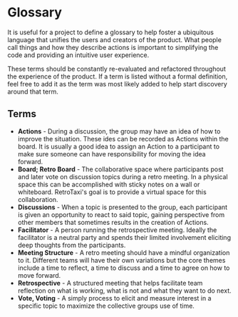 # Glossary

It is useful for a project to define a glossary to help foster a ubiquitous language that unifies the users and creators of the product. What people call things and how they describe actions is important to simplifying the code and providing an intuitive user experience.

These terms should be constantly re-evaluated and refactored throughout the experience of the product. If a term is listed without a formal definition, feel free to add it as the term was most likely added to help start discovery around that term.

## Terms 

- **Actions** - During a discussion, the group may have an idea of how to improve the situation. These ides can be recorded as Actions within the board. It is usually a good idea to assign an Action to a participant to make sure someone can have responsibility for moving the idea forward.
- **Board; Retro Board** - The collaborative space where participants  post and later vote on discussion topics during a retro meeting. In a physical space this can be accomplished with sticky notes on a wall or whiteboard. RetroTaxi's goal is to provide a virtual space for this collaboration. 
- **Discussions** - When a topic is presented to the group, each participant is given an opportunity to react to said topic, gaining perspective from other members that sometimes results in the creation of Actions.
- **Facilitator** - A person running the retrospective meeting. Ideally the facilitator is a neutral party and spends their limited involvement eliciting deep thoughts from the participants.
- **Meeting Structure** - A retro meeting should have a mindful organization to it. Different teams will have their own variations but the core themes include a time to reflect, a time to discuss and a time to agree on how to move forward.
- **Retrospective** - A structured meeting that helps facilitate team reflection on what is working, what is not and what they want to do next. 
- **Vote, Voting** - A simply process to elicit and measure interest in a specific topic to maximize the collective groups use of time.
